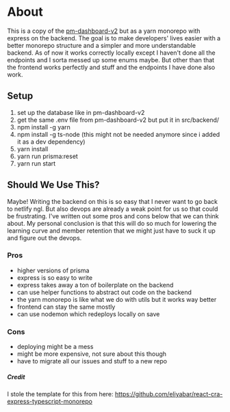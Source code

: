 # About
This is a copy of the [pm-dashboard-v2](https://github.com/Northeastern-Electric-Racing/PM-Dashboard-v2) but as a yarn monorepo with express on the backend. The goal is to make developers' lives easier with a better monorepo structure and a simpler and more understandable backend. As of now it works correctly locally except I haven't done all the endpoints and I sorta messed up some enums maybe. But other than that the frontend works perfectly and stuff and the endpoints I have done also work.

## Setup
1. set up the database like in pm-dashboard-v2
2. get the same .env file from pm-dashboard-v2 but put it in src/backend/
3. npm install -g yarn
4. npm install -g ts-node (this might not be needed anymore since i added it as a dev dependency)
5. yarn install
6. yarn run prisma:reset
7. yarn run start

## Should We Use This?
Maybe! Writing the backend on this is so easy that I never want to go back to netlify ngl. But also devops are already a weak point for us so that could be frustrating. I've written out some pros and cons below that we can think about. My personal conclusion is that this will do so much for lowering the learning curve and member retention that we might just have to suck it up and figure out the devops.

### Pros
- higher versions of prisma
- express is so easy to write
- express takes away a ton of boilerplate on the backend
- can use helper functions to abstract out code on the backend
- the yarn monorepo is like what we do with utils but it works way better
- frontend can stay the same mostly
- can use nodemon which redeploys locally on save

### Cons
- deploying might be a mess
- might be more expensive, not sure about this though
- have to migrate all our issues and stuff to a new repo

##### Credit
I stole the template for this from here: https://github.com/eliyabar/react-cra-express-typescript-monorepo
